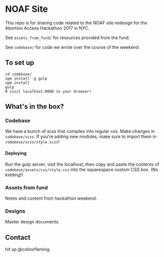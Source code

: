 # NOAF Site

This repo is for sharing code related to the NOAF site redesign for the
Abortion Access Hackathon 2017 in NYC.

See `assets_from_fund/` for resources provided from the fund.

See `codebase/` for code we wrote over the course of the weekend.

## To set up

```
cd codebase/
npm install -g gulp
npm install
gulp
# visit localhost:8080 in your browser!
```

## What's in the box? 

### Codebase

We have a bunch of scss that compiles into regular css. Make changes in `codebase/scss`. If you're adding new modules, make sure to import them in `codebase/scss/style.scss`!

#### Deploying

Run the gulp server, visit the localhost, then copy and paste the contents of `codebase/assets/css/style.css` into the squarespace custom CSS box. (No kidding!)

### Assets from fund

Notes and content from hackathon weekend.

### Designs

Master design documents.

## Contact

hit up @colinxfleming.
